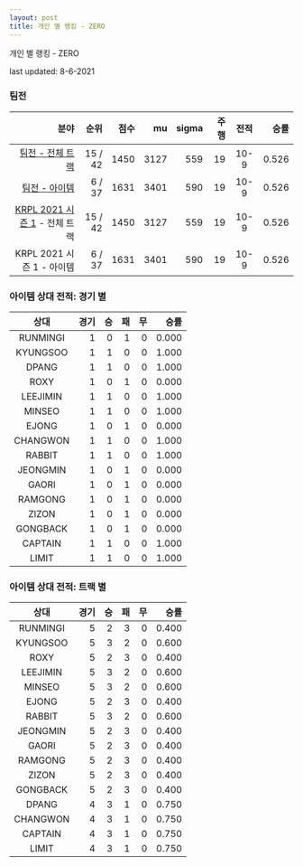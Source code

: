 ```yaml
---
layout: post
title: 개인 별 랭킹 - ZERO
---
```



개인 별 랭킹 - ZERO


last updated: 8-6-2021


### 팀전

| 분야 | 순위 | 점수 | mu | sigma | 주행 | 전적 | 승률 |
|---:|---:|---:|---:|---:|---:|:---:|---:|
| [팀전 - 전체 트랙](../team-full) | 15 / 42 | 1450 | 3127 | 559 | 19 | 10-9 | 0.526 |
| [팀전 - 아이템](../team-item) | 6 / 37 | 1631 | 3401 | 590 | 19 | 10-9 | 0.526 |
| [KRPL 2021 시즌 1](../teams-t2021_1) - 전체 트랙 | 15 / 42 | 1450 | 3127 | 559 | 19 | 10-9 | 0.526 |
| KRPL 2021 시즌 1 - 아이템 | 6 / 37 | 1631 | 3401 | 590 | 19 | 10-9 | 0.526 |

### 아이템 상대 전적: 경기 별

| 상대 | 경기 | 승 | 패 | 무 | 승률 |
|:---:|---:|---:|---:|---:|---:|
| RUNMINGI | 1 | 0 | 1 | 0 | 0.000 |
| KYUNGSOO | 1 | 1 | 0 | 0 | 1.000 |
| DPANG | 1 | 1 | 0 | 0 | 1.000 |
| ROXY | 1 | 0 | 1 | 0 | 0.000 |
| LEEJIMIN | 1 | 1 | 0 | 0 | 1.000 |
| MINSEO | 1 | 1 | 0 | 0 | 1.000 |
| EJONG | 1 | 0 | 1 | 0 | 0.000 |
| CHANGWON | 1 | 1 | 0 | 0 | 1.000 |
| RABBIT | 1 | 1 | 0 | 0 | 1.000 |
| JEONGMIN | 1 | 0 | 1 | 0 | 0.000 |
| GAORI | 1 | 0 | 1 | 0 | 0.000 |
| RAMGONG | 1 | 0 | 1 | 0 | 0.000 |
| ZIZON | 1 | 0 | 1 | 0 | 0.000 |
| GONGBACK | 1 | 0 | 1 | 0 | 0.000 |
| CAPTAIN | 1 | 1 | 0 | 0 | 1.000 |
| LIMIT | 1 | 1 | 0 | 0 | 1.000 |

### 아이템 상대 전적: 트랙 별

| 상대 | 경기 | 승 | 패 | 무 | 승률 |
|:---:|---:|---:|---:|---:|---:|
| RUNMINGI | 5 | 2 | 3 | 0 | 0.400 |
| KYUNGSOO | 5 | 3 | 2 | 0 | 0.600 |
| ROXY | 5 | 2 | 3 | 0 | 0.400 |
| LEEJIMIN | 5 | 3 | 2 | 0 | 0.600 |
| MINSEO | 5 | 3 | 2 | 0 | 0.600 |
| EJONG | 5 | 2 | 3 | 0 | 0.400 |
| RABBIT | 5 | 3 | 2 | 0 | 0.600 |
| JEONGMIN | 5 | 2 | 3 | 0 | 0.400 |
| GAORI | 5 | 2 | 3 | 0 | 0.400 |
| RAMGONG | 5 | 2 | 3 | 0 | 0.400 |
| ZIZON | 5 | 2 | 3 | 0 | 0.400 |
| GONGBACK | 5 | 2 | 3 | 0 | 0.400 |
| DPANG | 4 | 3 | 1 | 0 | 0.750 |
| CHANGWON | 4 | 3 | 1 | 0 | 0.750 |
| CAPTAIN | 4 | 3 | 1 | 0 | 0.750 |
| LIMIT | 4 | 3 | 1 | 0 | 0.750 |
